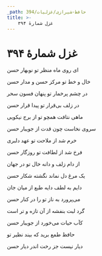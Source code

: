 ```yaml
---
_path: حافظ-شیرازی/غزلیات/394
title: >-
    غزل شمارهٔ ۳۹۴
---
```

# غزل شمارهٔ ۳۹۴

<div class="b" id="bn1"><div class="m1"><p>ای روی ماه منظر تو نوبهار حسن</p></div>
<div class="m2"><p>خال و خط تو مرکز حسن و مدار حسن</p></div></div>
<div class="b" id="bn2"><div class="m1"><p>در چشم پرخمار تو پنهان فسون سحر</p></div>
<div class="m2"><p>در زلف بی‌قرار تو پیدا قرار حسن</p></div></div>
<div class="b" id="bn3"><div class="m1"><p>ماهی نتافت همچو تو از برج نیکویی</p></div>
<div class="m2"><p>سروی نخاست چون قدت از جویبار حسن</p></div></div>
<div class="b" id="bn4"><div class="m1"><p>خرم شد از ملاحت تو عهد دلبری</p></div>
<div class="m2"><p>فرخ شد از لطافت تو روزگار حسن</p></div></div>
<div class="b" id="bn5"><div class="m1"><p>از دام زلف و دانه خال تو در جهان</p></div>
<div class="m2"><p>یک مرغ دل نماند نگشته شکار حسن</p></div></div>
<div class="b" id="bn6"><div class="m1"><p>دایم به لطف دایه طبع از میان جان</p></div>
<div class="m2"><p>می‌پرورد به ناز تو را در کنار حسن</p></div></div>
<div class="b" id="bn7"><div class="m1"><p>گرد لبت بنفشه از آن تازه و تر است</p></div>
<div class="m2"><p>کآب حیات می‌خورد از جویبار حسن</p></div></div>
<div class="b" id="bn8"><div class="m1"><p>حافظ طمع برید که بیند نظیر تو</p></div>
<div class="m2"><p>دیار نیست جز رخت اندر دیار حسن</p></div></div>
